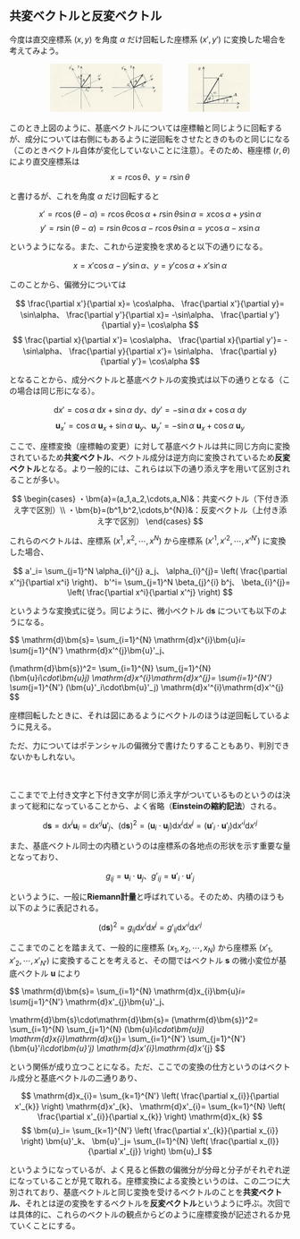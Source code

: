 
## 共変ベクトルと反変ベクトル

今度は直交座標系 $(x,y)$ を角度 $\alpha$ だけ回転した座標系 $(x',y')$ に変換した場合を考えてみよう。

<p align="center">
    <img width="40%" src="images/rotate_before.png">　　　
    <img width="22%" src="images/rotate_after.png">
</p>

このとき上図のように、基底ベクトルについては座標軸と同じように回転するが、成分については右側にもあるように逆回転をさせたときのものと同じになる（このときベクトル自体が変化していないことに注意）。そのため、極座標 $(r,\theta)$ により直交座標系は
$$
    x=r\cos\theta、
    y=r\sin\theta
$$

と書けるが、これを角度 $\alpha$ だけ回転すると

$$
    x'=r\cos(\theta-\alpha)=
    r\cos\theta\cos\alpha+r\sin\theta\sin\alpha=
    x\cos\alpha+y\sin\alpha
$$
$$
    y'=r\sin(\theta-\alpha)=
    r\sin\theta\cos\alpha-r\cos\theta\sin\alpha=
    y\cos\alpha-x\sin\alpha
$$

というようになる。また、これから逆変換を求めると以下の通りになる。

$$
    x=x'\cos\alpha-y'\sin\alpha、
    y=y'\cos\alpha+x'\sin\alpha
$$

このことから、偏微分については

$$
    \frac{\partial x'}{\partial x}=
    \cos\alpha、
    \frac{\partial x'}{\partial y}=
    \sin\alpha、
    \frac{\partial y'}{\partial x}=
    -\sin\alpha、
    \frac{\partial y'}{\partial y}=
    \cos\alpha
$$
$$
    \frac{\partial x}{\partial x'}=
    \cos\alpha、
    \frac{\partial x}{\partial y'}=
    -\sin\alpha、
    \frac{\partial y}{\partial x'}=
    \sin\alpha、
    \frac{\partial y}{\partial y'}=
    \cos\alpha
$$

となることから、成分ベクトルと基底ベクトルの変換式は以下の通りとなる（この場合は同じ形になる）。

$$
    \mathrm{d}x'=
    \cos\alpha\ \mathrm{d}x+\sin\alpha\ \mathrm{d}y、
    \mathrm{d}y'=
    -\sin\alpha\ \mathrm{d}x+\cos\alpha\ \mathrm{d}y
$$
$$
    \bm{u}_x'=
    \cos\alpha\ \bm{u}_x+\sin\alpha\ \bm{u}_y、
    \bm{u}_y'=
    -\sin\alpha\ \bm{u}_x+\cos\alpha\ \bm{u}_y
$$

ここで、座標変換（座標軸の変更）に対して基底ベクトルは共に同じ方向に変換されているため**共変ベクトル**、ベクトル成分は逆方向に変換されているため**反変ベクトル**となる。より一般的には、これらは以下の通り添え字を用いて区別されることが多い。

$$
    \begin{cases}
        ・\bm{a}=(a_1,a_2,\cdots,a_N)&：共変ベクトル（下付き添え字で区別）\\
        ・\bm{b}=(b^1,b^2,\cdots,b^{N})&：反変ベクトル（上付き添え字で区別）
    \end{cases}
$$

これらのベクトルは、座標系 $(x^1,x^2,\cdots,x^N)$ から座標系 $(x'^1,x'^2,\cdots,x'^{N'})$ に変換した場合、

$$
    a'_i=
    \sum_{j=1}^N
    \alpha_{i}^{j}
    a_j、
    \alpha_{i}^{j}=
    \left(
        \frac{\partial x'^j}{\partial x^i}
    \right)、
    b'^i=
    \sum_{j=1}^N
    \beta_{j}^{i}
    b^j、
    \beta_{i}^{j}=
    \left(
        \frac{\partial x^i}{\partial x'^j}
    \right)
$$

というような変換式に従う。同じように、微小ベクトル $\mathrm{d}\bm{s}$ についても以下のようになる。

$$
    \mathrm{d}\bm{s}=
    \sum_{i=1}^{N}
    \mathrm{d}x^{i}\bm{u}_i=
    \sum_{j=1}^{N'}
    \mathrm{d}x'^{j}\bm{u}'_j、
    
$$
$$
    (\mathrm{d}\bm{s})^2=
    \sum_{i=1}^{N}
    \sum_{j=1}^{N}
    (\bm{u}_i\cdot\bm{u}_j)
    \mathrm{d}x^{i}\mathrm{d}x^{j}=
    \sum_{i=1}^{N'}
    \sum_{j=1}^{N'}
    (\bm{u}'_i\cdot\bm{u}'_j)
    \mathrm{d}x'^{i}\mathrm{d}x'^{j}
$$







座標回転したときに、それは図にあるようにベクトルのほうは逆回転しているように見える。


ただ、力についてはポテンシャルの偏微分で書けたりすることもあり、判別できないかもしれない。

　

ここまでで上付き文字と下付き文字が同じ添え字がついているものというのは決まって総和になっていることから、よく省略（**Einsteinの縮約記法**）される。

$$
    \mathrm{d}\bm{s}=
    \mathrm{d}x^{i}\bm{u}_i=
    \mathrm{d}x'^{j}\bm{u}'_j、
    (\mathrm{d}\bm{s})^2=
    (\bm{u}_i\cdot\bm{u}_j)
    \mathrm{d}x^{i}\mathrm{d}x^{j}=
    (\bm{u}'_i\cdot\bm{u}'_j)
    \mathrm{d}x'^{i}\mathrm{d}x'^{j}
$$

また、基底ベクトル同士の内積というのは座標系の各地点の形状を示す重要な量となっており、

$$
    g_{ij}=\bm{u}_i\cdot\bm{u}_j、
    g'_{ij}=\bm{u}'_i\cdot\bm{u}'_j
$$

というように、一般に**Riemann計量**と呼ばれている。そのため、内積のほうも以下のように表記される。

$$
    (\mathrm{d}\bm{s})^2=
    g_{ij}
    \mathrm{d}x^{i}\mathrm{d}x^{j}=
    g'_{ij}
    \mathrm{d}x'^{i}\mathrm{d}x'^{j}
$$

ここまでのことを踏まえて、一般的に座標系 $(x_1,x_2,\cdots,x_N)$ から座標系 $(x'_1,x'_2,\cdots,x'_{N'})$ に変換することを考えると、その間ではベクトル $\bm{s}$ の微小変位が基底ベクトル $\bm{u}$
 により
 
$$
    \mathrm{d}\bm{s}=
    \sum_{i=1}^{N}
    \mathrm{d}x_{i}\bm{u}_i=
    \sum_{j=1}^{N'}
    \mathrm{d}x'_{j}\bm{u}'_j、
    
$$
$$
    \mathrm{d}\bm{s}\cdot\mathrm{d}\bm{s}=
    (\mathrm{d}\bm{s})^2=
    \sum_{i=1}^{N}
    \sum_{j=1}^{N}
    (\bm{u}_i\cdot\bm{u}_j)
    \mathrm{d}x_{i}\mathrm{d}x_{j}=
    \sum_{i=1}^{N'}
    \sum_{j=1}^{N'}
    (\bm{u}'_i\cdot\bm{u}'_j)
    \mathrm{d}x'_{i}\mathrm{d}x'_{j}
$$


という関係が成り立つことになる。ただ、ここでの変換の仕方というのはベクトル成分と基底ベクトルの二通りあり、

$$
    \mathrm{d}x_{i}=
    \sum_{k=1}^{N'}
    \left(
        \frac{\partial x_{i}}{\partial x'_{k}}
    \right)
    \mathrm{d}x'_{k}、
    \mathrm{d}x'_{i}=
    \sum_{k=1}^{N}
    \left(
        \frac{\partial x'_{i}}{\partial x_{k}}
    \right)
    \mathrm{d}x_{k}
$$
$$
    \bm{u}_i=
    \sum_{k=1}^{N'}
    \left(
        \frac{\partial x'_{k}}{\partial x_{i}}
    \right)
    \bm{u}'_k、
    \bm{u}'_j=
    \sum_{l=1}^{N}
    \left(
        \frac{\partial x_{l}}{\partial x'_{j}}
    \right)
    \bm{u}_l
$$

というようになっているが、よく見ると係数の偏微分が分母と分子がそれぞれ逆になっていることが見て取れる。座標変換による変換というのは、この二つに大別されており、基底ベクトルと同じ変換を受けるベクトルのことを**共変ベクトル**、それとは逆の変換をするベクトルを**反変ベクトル**というように呼ぶ。次回では具体的に、これらのベクトルの観点からどのように座標変換が記述されるか見ていくことにする。
